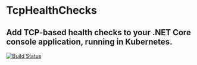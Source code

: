 # TcpHealthChecks

## Add TCP-based health checks to your .NET Core console application, running in Kubernetes.

[![Build Status](https://mikesigs.visualstudio.com/TcpHealthChecks/_apis/build/status/TcpHealthChecks-CI?branchName=master)](https://mikesigs.visualstudio.com/TcpHealthChecks/_build/latest?definitionId=3&branchName=master)